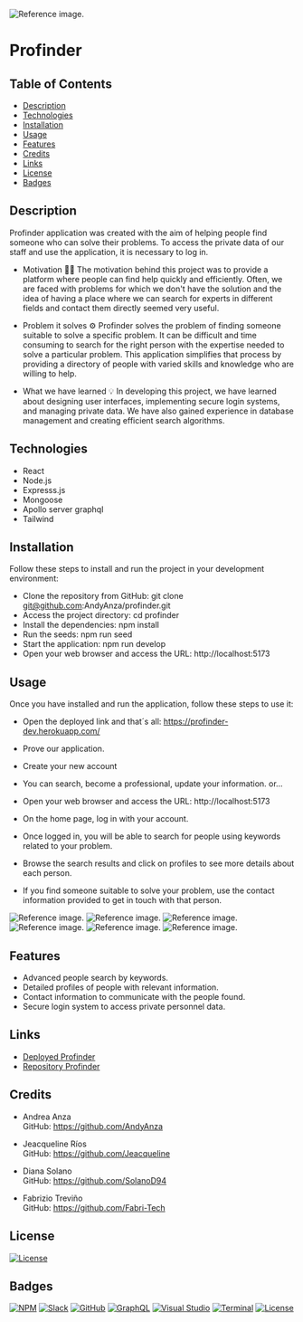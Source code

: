 ![Reference image.](./assets/logo.png)
# Profinder 

## Table of Contents
- [Description](#description)
- [Technologies](#technologies)
- [Installation](#installation)
- [Usage](#usage)
- [Features](#features)
- [Credits](#credits)
- [Links](#links)
- [License](#license)
- [Badges](#badges)

## Description
Profinder application was created with the aim of helping people find someone who can solve their problems. To access the private data of our staff and use the application, it is necessary to log in. 

- Motivation 💪🏻
The motivation behind this project was to provide a platform where people can find help quickly and efficiently. Often, we are faced with problems for which we don't have the solution and the idea of having a place where we can search for experts in different fields and contact them directly seemed very useful.

- Problem it solves ⚙️
Profinder solves the problem of finding someone suitable to solve a specific problem. It can be difficult and time consuming to search for the right person with the expertise needed to solve a particular problem. This application simplifies that process by providing a directory of people with varied skills and knowledge who are willing to help.

- What we have learned 💡
In developing this project, we have learned about designing user interfaces, implementing secure login systems, and managing private data. We have also gained experience in database management and creating efficient search algorithms.


## Technologies
* React
* Node.js
* Expresss.js
* Mongoose
* Apollo server graphql
* Tailwind

## Installation
Follow these steps to install and run the project in your development environment:

- Clone the repository from GitHub: git clone git@github.com:AndyAnza/profinder.git  
- Access the project directory: cd profinder
- Install the dependencies: npm install
- Run the seeds: npm run seed
- Start the application: npm run develop
- Open your web browser and access the URL: http://localhost:5173

## Usage
Once you have installed and run the application, follow these steps to use it:

- Open the deployed link and that´s all: https://profinder-dev.herokuapp.com/
- Prove our application.
- Create your new account  
- You can search, become a professional, update your information.
or... 

- Open your web browser and access the URL: http://localhost:5173
- On the home page, log in with your account.
- Once logged in, you will be able to search for people using keywords related to your problem.
- Browse the search results and click on profiles to see more details about each person.
- If you find someone suitable to solve your problem, use the contact information provided to get in touch with that person.

![Reference image.](./assets/home.png)
![Reference image.](./assets/login.png)
![Reference image.](./assets/sign.png)
![Reference image.](./assets/prosearch.png)
![Reference image.](./assets/home-login.png)
![Reference image.](./assets/drop-down-menu.png)


## Features
- Advanced people search by keywords.
- Detailed profiles of people with relevant information.
- Contact information to communicate with the people found.
- Secure login system to access private personnel data.

## Links
- [Deployed Profinder](https://profinder-dev.herokuapp.com/)
- [Repository Profinder](https://github.com/AndyAnza/profinder)
## Credits

- Andrea Anza     
GitHub: https://github.com/AndyAnza

- Jeacqueline Ríos  
GitHub: https://github.com/Jeacqueline 

- Diana Solano      
GitHub: https://github.com/SolanoD94

- Fabrizio Treviño  
GitHub: https://github.com/Fabri-Tech

## License
[![License](https://badgen.net/open-vsx/license/idleberg/electron-builder)](https://open-vsx.org/extension/idleberg/electron-builder)


## Badges
[![NPM](https://badgen.net/badge/icon/npm?icon=npm&label)](https://www.npmjs.com/)
[![Slack](https://badgen.net/badge/icon/slack?icon=slack&label)](https://slack.com/)
[![GitHub](https://badgen.net/badge/icon/github?icon=github&label)](https://github.com/)
[![GraphQL](https://badgen.net/badge/icon/graphql?icon=graphql&label)](https://graphql.org/)
[![Visual Studio](https://badgen.net/badge/icon/visualstudio?icon=visualstudio&label)](https://visualstudio.microsoft.com/)
[![Terminal](https://badgen.net/badge/icon/terminal?icon=terminal&label)](https://en.wikipedia.org/wiki/Terminal_emulator)
[![License](https://badgen.net/open-vsx/license/idleberg/electron-builder)](https://open-vsx.org/extension/idleberg/electron-builder)
